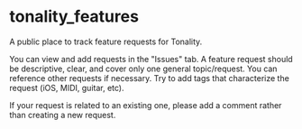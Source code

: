 # tonality_features
A public place to track feature requests for Tonality.

You can view and add requests in the "Issues" tab. A feature request should be descriptive, clear, and cover only one general topic/request. You can reference other requests if necessary. Try to add tags that characterize the request (iOS, MIDI, guitar, etc).

If your request is related to an existing one, please add a comment rather than creating a new request. 
